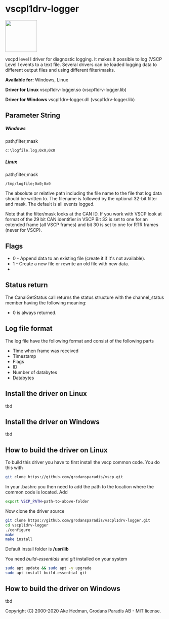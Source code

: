 # vscpl1drv-logger

<img src="https://vscp.org/images/logo.png" width="100">

vscpd level I driver for diagnostic logging. It makes it possible to log (VSCP Level I events to a text file. Several drivers can be loaded logging data to different output files and using different filter/masks.

**Available for:** Windows, Linux

**Driver for Linux**
vscpl1drv-logger.so (vscpl1drv-logger.lib)

**Driver for Windows** vscpl1drv-logger.dll (vscpl1drv-logger.lib)

## Parameter String

##### Windows

path;filter;mask

    c:\logfile.log;0x0;0x0

##### Linux

path;filter;mask

    /tmp/logfile;0x0;0x0

The absolute or relative path including the file name to the file that log data should be written to. The filename is followed by the optional 32-bit filter and mask. The default is all events logged.

Note that the filter/mask looks at the CAN ID. If you work with VSCP look at format of the 29 bit CAN identifier in VSCP Bit 32 is set to one for an extended frame (all VSCP frames) and bit 30 is set to one for RTR frames (never for VSCP).

## Flags

* 0 - Append data to an existing file (create it if it's not available).
* 1 - Create a new file or rewrite an old file with new data.
*
## Status return

The CanalGetStatus call returns the status structure with the channel_status member having the following meaning:


*  0 is always returned.

## Log file format

The log file have the following format and consist of the following parts

   * Time when frame was received
   * Timestamp
   * Flags
   * ID
   * Number of databytes
   * Databytes


## Install the driver on Linux
tbd

## Install the driver on Windows
tbd

## How to build the driver on Linux
To build this driver you have to first install the vscp common code. You do this with

```bash
git clone https://github.com/grodansparadis/vscp.git
```

In your .bashrc you then need to add the path to the location where the common code is located. Add

```bash
export VSCP_PATH=path-to-above-folder
```

Now clone the driver source

```bash
git clone https://github.com/grodansparadis/vscpl1drv-logger.git
cd vscpl1drv-logger
./configure
make
make install
```
Default install folder is **/usr/lib**

You need *build-essentials* and *git* installed on your system

```bash
sudo apt update && sudo apt -y upgrade
sudo apt install build-essential git
```


## How to build the driver on Windows
tbd


Copyright (C) 2000-2020 Ake Hedman, Grodans Paradis AB - MIT license.
